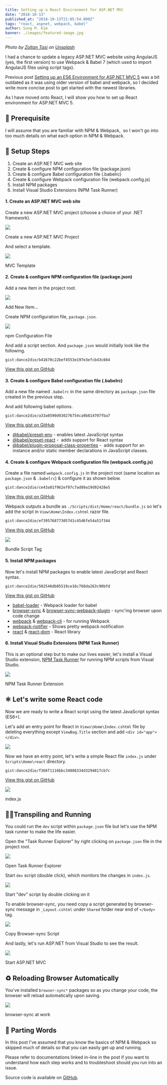 ```yaml
---
title: Setting up a React Environment for ASP.NET MVC
date: "2018-10-13"
published_at: "2018-10-13T21:05:54.000Z"
tags: "react, aspnet, webpack, babel"
author: Sung M. Kim
banner: ./images/featured-image.jpg
---
```


_Photo by [Zoltan Tasi](https://unsplash.com/photos/6vEqcR8Icbs?utm_source=unsplash&utm_medium=referral&utm_content=creditCopyText) on [Unsplash](https://unsplash.com/search/photos/atom?utm_source=unsplash&utm_medium=referral&utm_content=creditCopyText)_

I had a chance to update a legacy ASP.NET MVC website using AngularJS (yes, the first version) to use Webpack & Babel 7 (which used to import AngularJS files using script tags).

Previous post [Setting up an ES6 Environment for ASP.NET MVC 5](https://www.slightedgecoder.com/2017/05/22/setting-es6-environment-asp-net-mvc-5/) was a bit outdated as it was using older version of babel and webpack, so I decided write more concise post to get started with the newest libraries.

As I have moved onto React, I will show you how to set up React environment for ASP.NET MVC 5.

## 🧐 Prerequisite

I will assume that you are familiar with NPM & Webpack, 
so I won't go into too much details on what each option in NPM & Webpack.

## 👣 Setup Steps

1. Create an ASP.NET MVC web site
2. Create & configure NPM configuration file (package.json)
3. Create & configure Babel configuration file (.babelrc)
4. Create & configure Webpack configuration file (webpack.config.js)
5. Install NPM packages
6. Install Visual Studio Extensions (NPM Task Runner)

#### 1\. Create an ASP.NET MVC web site

Create a new ASP.NET MVC project (choose a choice of your .NET framework).

![](./images/1.1-create-a-new-project.jpg)

<figcaption>Create a new ASP.NET MVC Project</figcaption>

And select a template.

![](./images/1.2-select-template.jpg)

<figcaption>MVC Template</figcaption>

#### 2\. Create & configure NPM configuration file (package.json)

Add a new item in the project root.

![](./images/2.1-create-a-new-item.jpg)

<figcaption>Add New Item...</figcaption>

Create NPM configuration file, `package.json`.

![](./images/2.2-add-package.json_.jpg)

<figcaption>npm Configuration File</figcaption>

And add a script section. And `package.json` would initially look like the following.

`gist:dance2die/b41670c22bef4553e197e3efcb43c664`

<a href="https://gist.github.com/dance2die/b41670c22bef4553e197e3efcb43c664">View this gist on GitHub</a>

#### 3\. Create & configure Babel configuration file (.babelrc)

Add a new file named `.babelrc` in the same directory as `package.json` file created in the previous step.

And add following babel options.

`gist:dance2die/a33a0590d930276754ca9b814707fba7`

<a href="https://gist.github.com/dance2die/a33a0590d930276754ca9b814707fba7">View this gist on GitHub</a>

- [@babel/preset-env](https://babeljs.io/docs/en/babel-preset-env) - enables latest JavaScript syntax
- [@babel/preset-react](https://babeljs.io/docs/en/next/babel-preset-react) -  adds support for React syntax
- [@babel/plugin-proposal-class-properties](https://babeljs.io/docs/en/next/babel-plugin-proposal-class-properties.html) -  adds support for an instance and/or static member declarations in JavaScript classes.

#### 4\. Create & configure Webpack configuration file (webpack.config.js)

Create a file named `webpack.config.js` in the project root (same location as `package.json` & `.babelrc`) & configure it as shown below.

`gist:dance2die/ce43a01f962ef07c7ad89a19d92428e5`

<a href="https://gist.github.com/dance2die/ce43a01f962ef07c7ad89a19d92428e5">View this gist on GitHub</a>

Webpack outputs a bundle as `./Scripts/dist/Home/react/bundle.js` so let's add the script in `View\Home\Index.cshtml` razor file.

`gist:dance2die/ef395768773057d1c45d6fe54a51f344`

<a href="https://gist.github.com/dance2die/ef395768773057d1c45d6fe54a51f344">View this gist on GitHub</a>

![](./images/4.1-add-bundle.js.png)

<figcaption>Bundle Script Tag</figcaption>

#### 5\. Install NPM packages

Now let's install NPM packages to enable latest JavaScript and React syntax.

`gist:dance2die/502546db05519ce16c768da263c90bfd`

<a href="https://gist.github.com/dance2die/502546db05519ce16c768da263c90bfd">View this gist on GitHub</a>

- [babel-loader](https://www.npmjs.com/package/babel-loader) - Webpack loader for babel
- [browser-sync](https://browsersync.io/) & [browser-sync-webpack-plugin](https://www.npmjs.com/package/browser-sync-webpack-plugin) - sync'ing browser upon code change
- [webpack](https://www.npmjs.com/package/webpack) & [webpack-cli](https://www.npmjs.com/package/webpack-cli) - for running Webpack
- [webpack-notifier](https://www.npmjs.com/package/webpack-notifier) - Shows pretty webpack notification
- [react](https://www.npmjs.com/package/react) & [react-dom](https://www.npmjs.com/package/react-dom) - React library

#### 6\. Install Visual Studio Extensions (NPM Task Runner)

This is an optional step but to make our lives easier, let's install a Visual Studio extension, [NPM Task Runner](https://marketplace.visualstudio.com/items?itemName=MadsKristensen.NPMTaskRunner) for running NPM scripts from Visual Studio.

![](./images/6.1-NPM-Task-Runner.png)

<figcaption>NPM Task Runner Extension</figcaption>

## ⚛ Let's write some React code

Now we are ready to write a React script using the latest JavaScript syntax (ES6+).

Let's add an entry point for React in `Views\Home\Index.cshtml` file by  deleting everything except `ViewBag.Title` section and add `<div id="app"></div>`.

![](./images/React-1-Add-entry-point.gif)

Now we have an entry point, let's write a simple React file `index.js` under `Scripts\Home\react` directory.

`gist:dance2die/f368f1116bbc34886334d3294817cb7c`

<a href="https://gist.github.com/dance2die/f368f1116bbc34886334d3294817cb7c">View this gist on GitHub</a>

![](./images/React-2-index.js.png)

<figcaption>index.js</figcaption>

## 🏃‍♀️Transpiling and Running

You could run the `dev` script within `package.json` file but let's use the NPM task runner to make the life easier.

Open the "Task Runner Explorer" by right clicking on `package.json` file in the project root.

![](./images/Run-1-Task-Runner-Explorer.png)

<figcaption>Open Task Runner Explorer</figcaption>

Start `dev` script (double click), which monitors the changes in `index.js`.

![](./images/Run-2-npm-script.gif)

<figcaption>Start "dev" script by double clicking on it</figcaption>

To enable browser-sync, you need copy a script generated by browser-sync message in `_Layout.cshtml` under `Shared` folder near end of `</body>` tag.

![](./images/Run-4-Browser-Sync-Script-from-Task-Runner-Explorer.png)

<figcaption>Copy Browser-sync Script</figcaption>

And lastly, let's run ASP.NET from Visual Studio to see the result.

![](./images/Run-3-Start-asp.net_.gif)

<figcaption>Start ASP.NET MVC</figcaption>

## ♻ Reloading Browser Automatically

You've installed `browser-sync*` packages so as you change your code, the browser will reload automatically upon saving.

![](./images/Browser-Sync-1-Change-script.gif)

browser-sync at work

## 👋 Parting Words

In this post I've assumed that you know the basics of NPM & Webpack so skipped much of details so that you can easily get up and running.

Please refer to documentations linked in-line in the post if you want to understand how each step works and to troubleshoot should you run into an issue.

Source code is available on [GitHub](https://github.com/dance2die/blog.AspNetReact).
